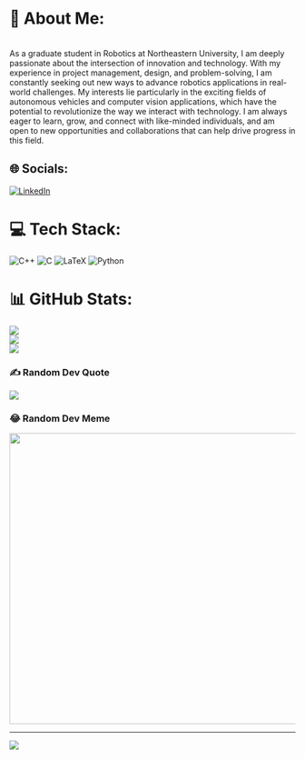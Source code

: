 # 💫 About Me:
<br>As a graduate student in Robotics at Northeastern University, I am deeply passionate about the intersection of innovation and technology. With my experience in project management, design, and problem-solving, I am constantly seeking out new ways to advance robotics applications in real-world challenges. My interests lie particularly in the exciting fields of autonomous vehicles and computer vision applications, which have the potential to revolutionize the way we interact with technology. I am always eager to learn, grow, and connect with like-minded individuals, and am open to new opportunities and collaborations that can help drive progress in this field.


## 🌐 Socials:
[![LinkedIn](https://img.shields.io/badge/LinkedIn-%230077B5.svg?logo=linkedin&logoColor=white)](https://linkedin.com/in/https://www.linkedin.com/in/hrithikkanoje/) 

# 💻 Tech Stack:
![C++](https://img.shields.io/badge/c++-%2300599C.svg?style=for-the-badge&logo=c%2B%2B&logoColor=white) ![C](https://img.shields.io/badge/c-%2300599C.svg?style=for-the-badge&logo=c&logoColor=white) ![LaTeX](https://img.shields.io/badge/latex-%23008080.svg?style=for-the-badge&logo=latex&logoColor=white) ![Python](https://img.shields.io/badge/python-3670A0?style=for-the-badge&logo=python&logoColor=ffdd54)
# 📊 GitHub Stats:
![](https://github-readme-stats.vercel.app/api?username=OrbotOp&theme=dark&hide_border=false&include_all_commits=false&count_private=false)<br/>
![](https://github-readme-streak-stats.herokuapp.com/?user=OrbotOp&theme=dark&hide_border=false)<br/>
![](https://github-readme-stats.vercel.app/api/top-langs/?username=OrbotOp&theme=dark&hide_border=false&include_all_commits=false&count_private=false&layout=compact)

### ✍️ Random Dev Quote
![](https://quotes-github-readme.vercel.app/api?type=horizontal&theme=radical)

### 😂 Random Dev Meme
<img src="https://rm.up.railway.app/" width="512px"/>

---
[![](https://visitcount.itsvg.in/api?id=OrbotOp&icon=0&color=0)](https://visitcount.itsvg.in)

<!-- Proudly created with GPRM ( https://gprm.itsvg.in ) -->
